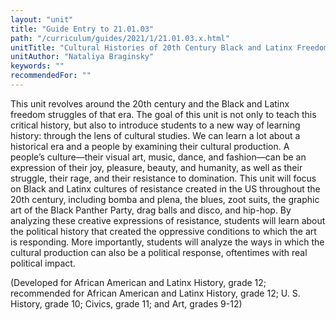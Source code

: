 ```yaml
---
layout: "unit"
title: "Guide Entry to 21.01.03"
path: "/curriculum/guides/2021/1/21.01.03.x.html"
unitTitle: "Cultural Histories of 20th Century Black and Latinx Freedom Struggles"
unitAuthor: "Nataliya Braginsky"
keywords: ""
recommendedFor: "" 
---
```

<main>
        <p><span>This unit revolves around the 20th century and the Black and Latinx freedom struggles of that era. The goal of this unit is not only to teach this critical history, but also to introduce students to a new way of learning history: through the lens of cultural studies. We can learn a lot about a historical era and a people by examining their cultural production. A people&rsquo;s culture&mdash;their visual art, music, dance, and fashion&mdash;can be an expression of their joy, pleasure, beauty, and humanity, as well as their struggle, their rage, and their resistance to domination. This unit will focus on Black and Latinx cultures of resistance created in the US throughout the 20th century, including bomba and plena, the blues, zoot suits, the graphic art of the Black Panther Party, drag balls and disco, and hip-hop. By analyzing these creative expressions of resistance, students will learn about the political history that created the oppressive conditions to which the art is responding. More importantly, students will analyze the ways in which the cultural production can also be a political response, oftentimes with real political impact. </span>&nbsp;</p>
<p>(Developed for African American and Latinx History, grade 12; recommended for African American and Latinx History, grade 12; U. S. History, grade 10; Civics, grade 11; and Art, grades 9-12)</p>
</main>
